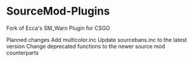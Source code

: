 # SourceMod-Plugins
Fork of Ecca's SM_Warn Plugin for CSGO

Planned changes
Add multicolor.inc
Update sourcebans.inc to the latest version
Change deprecated functions to the newer source mod counterparts
